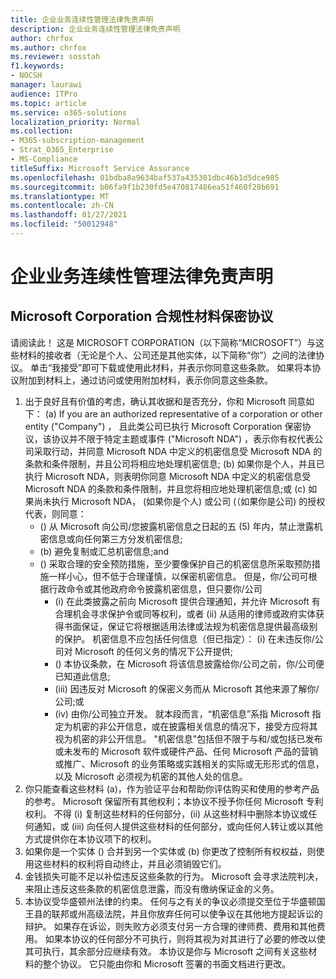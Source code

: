 ```yaml
---
title: 企业业务连续性管理法律免责声明
description: 企业业务连续性管理法律免责声明
author: chrfox
ms.author: chrfox
ms.reviewer: sosstah
f1.keywords:
- NOCSH
manager: laurawi
audience: ITPro
ms.topic: article
ms.service: o365-solutions
localization_priority: Normal
ms.collection:
- M365-subscription-management
- Strat_O365_Enterprise
- MS-Compliance
titleSuffix: Microsoft Service Assurance
ms.openlocfilehash: 01bdba8a9634baf537a435301dbc46b1d5dce985
ms.sourcegitcommit: b06fa9f1b230fd5e470817486ea51f460f28b691
ms.translationtype: MT
ms.contentlocale: zh-CN
ms.lasthandoff: 01/27/2021
ms.locfileid: "50012948"
---
```

# <a name="enterprise-business-continuity-management-legal-disclaimer"></a>企业业务连续性管理法律免责声明

## <a name="microsoft-corporation-non-disclosure-agreement-for-compliance-materials"></a>Microsoft Corporation 合规性材料保密协议

请阅读此！ 这是 MICROSOFT CORPORATION（以下简称“MICROSOFT”）与这些材料的接收者（无论是个人、公司还是其他实体，以下简称“你”）之间的法律协议。 单击“我接受”即可下载或使用此材料，并表示你同意这些条款。 如果将本协议附加到材料上，通过访问或使用附加材料，表示你同意这些条款。

1. 出于良好且有价值的考虑，确认其收据和是否充分，你和 Microsoft 同意如下： (a) If you are an authorized representative of a corporation or other entity ("Company") ， 且此类公司已执行 Microsoft Corporation 保密协议，该协议并不限于特定主题或事件 ("Microsoft NDA") ，表示你有权代表公司采取行动，并同意 Microsoft NDA 中定义的机密信息受 Microsoft NDA 的条款和条件限制，并且公司将相应地处理机密信息; (b) 如果你是个人，并且已执行 Microsoft NDA，则表明你同意 Microsoft NDA 中定义的机密信息受 Microsoft NDA 的条款和条件限制，并且您将相应地处理机密信息;或 (c) 如果尚未执行 Microsoft NDA， (如果你是个人) 或公司 (（如果你是公司) 的授权代表，则同意： 
    -  () 从 Microsoft 向公司/您披露机密信息之日起的五 (5) 年内，禁止泄露机密信息或向任何第三方分发机密信息; 
    -  (b) 避免复制或汇总机密信息;and 
    -  () 采取合理的安全预防措施，至少要像保护自己的机密信息所采取预防措施一样小心，但不低于合理谨慎，以保密机密信息。 但是，你/公司可根据行政命令或其他政府命令披露机密信息，但只要你/公司 
        -  (i) 在此类披露之前向 Microsoft 提供合理通知，并允许 Microsoft 有合理机会寻求保护令或同等权利，或者 (ii) 从适用的律师或政府实体获得书面保证，保证它将根据适用法律或法规为机密信息提供最高级别的保护。 机密信息不应包括任何信息（但已指定）： (i) 在未违反你/公司对 Microsoft 的任何义务的情况下公开提供; 
        -  () 本协议条款，在 Microsoft 将该信息披露给你/公司之前，你/公司便已知道此信息;
        -  (iii) 因违反对 Microsoft 的保密义务而从 Microsoft 其他来源了解你/公司;或
        -  (iv) 由你/公司独立开发。 就本段而言，“机密信息”系指 Microsoft 指定为机密的非公开信息，或在披露相关信息的情况下，接受方应将其视为机密的非公开信息。 "机密信息"包括但不限于与和/或包括已发布或未发布的 Microsoft 软件或硬件产品、任何 Microsoft 产品的营销或推广、Microsoft 的业务策略或实践相关的实际或无形形式的信息，以及 Microsoft 必须视为机密的其他人处的信息。
2. 你只能查看这些材料 (a)，作为验证平台和帮助你评估购买和使用的参考产品的参考。 Microsoft 保留所有其他权利；本协议不授予你任何 Microsoft 专利权利。 不得 (i) 复制这些材料的任何部分，(ii) 从这些材料中删除本协议或任何通知，或 (iii) 向任何人提供这些材料的任何部分，或向任何人转让或以其他方式提供你在本协议项下的权利。 
3. 如果你是一个实体 () 合并到另一个实体或 (b) 你更改了控制所有权权益，则使用这些材料的权利将自动终止，并且必须销毁它们。 
4. 金钱损失可能不足以补偿违反这些条款的行为。  Microsoft 会寻求法院判决，来阻止违反这些条款的机密信息泄露，而没有缴纳保证金的义务。  
5. 本协议受华盛顿州法律的约束。 任何与之有关的争议必须提交至位于华盛顿国王县的联邦或州高级法院，并且你放弃任何可以使争议在其他地方提起诉讼的辩护。 如果存在诉讼，则失败方必须支付另一方合理的律师费、费用和其他费用。 如果本协议的任何部分不可执行，则将其视为对其进行了必要的修改以使其可执行，其余部分应继续有效。 本协议是你与 Microsoft 之间有关这些材料的整个协议。 它只能由你和 Microsoft 签署的书面文档进行更改。
